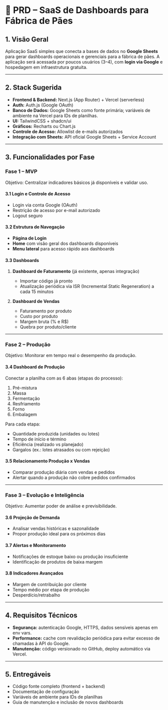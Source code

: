 # 📄 PRD – SaaS de Dashboards para Fábrica de Pães

## 1. Visão Geral

Aplicação SaaS simples que conecta a bases de dados no **Google Sheets** para gerar dashboards operacionais e gerenciais para a fábrica de pães.
A aplicação será acessada por poucos usuários (3–4), com **login via Google** e hospedagem em infraestrutura gratuita.

---

## 2. Stack Sugerida

* **Frontend & Backend:** Next.js (App Router) + Vercel (serverless)
* **Auth:** Auth.js (Google OAuth)
* **Banco de Dados:** Google Sheets como fonte primária; variáveis de ambiente na Vercel para IDs de planilhas.
* **UI:** TailwindCSS + shadcn/ui
* **Gráficos:** Recharts ou Chart.js
* **Controle de Acesso:** Allowlist de e-mails autorizados
* **Integração com Sheets:** API oficial Google Sheets + Service Account

---

## 3. Funcionalidades por Fase

### **Fase 1 – MVP**

Objetivo: Centralizar indicadores básicos já disponíveis e validar uso.

#### 3.1 Login e Controle de Acesso

* Login via conta Google (OAuth)
* Restrição de acesso por e-mail autorizado
* Logout seguro

#### 3.2 Estrutura de Navegação

* **Página de Login**
* **Home** com visão geral dos dashboards disponíveis
* **Menu lateral** para acesso rápido aos dashboards

#### 3.3 Dashboards

1. **Dashboard de Faturamento** (já existente, apenas integração)

   * Importar código já pronto
   * Atualização periódica via ISR (Incremental Static Regeneration) a cada 15 minutos
2. **Dashboard de Vendas**

   * Faturamento por produto
   * Custo por produto
   * Margem bruta (% e R\$)
   * Quebra por produto/cliente

---

### **Fase 2 – Produção**

Objetivo: Monitorar em tempo real o desempenho da produção.

#### 3.4 Dashboard de Produção

Conectar a planilha com as 6 abas (etapas do processo):

1. Pré-mistura
2. Massa
3. Fermentação
4. Resfriamento
5. Forno
6. Embalagem

Para cada etapa:

* Quantidade produzida (unidades ou lotes)
* Tempo de início e término
* Eficiência (realizado vs planejado)
* Gargalos (ex.: lotes atrasados ou com rejeição)

#### 3.5 Relacionamento Produção x Vendas

* Comparar produção diária com vendas e pedidos
* Alertar quando a produção não cobre pedidos confirmados

---

### **Fase 3 – Evolução e Inteligência**

Objetivo: Aumentar poder de análise e previsibilidade.

#### 3.6 Projeção de Demanda

* Analisar vendas históricas e sazonalidade
* Propor produção ideal para os próximos dias

#### 3.7 Alertas e Monitoramento

* Notificações de estoque baixo ou produção insuficiente
* Identificação de produtos de baixa margem

#### 3.8 Indicadores Avançados

* Margem de contribuição por cliente
* Tempo médio por etapa de produção
* Desperdício/retrabalho

---

## 4. Requisitos Técnicos

* **Segurança:** autenticação Google, HTTPS, dados sensíveis apenas em env vars.
* **Performance:** cache com revalidação periódica para evitar excesso de chamadas à API do Google.
* **Manutenção:** código versionado no GitHub, deploy automático via Vercel.

---

## 5. Entregáveis

* Código fonte completo (frontend + backend)
* Documentação de configuração
* Variáveis de ambiente para IDs de planilhas
* Guia de manutenção e inclusão de novos dashboards